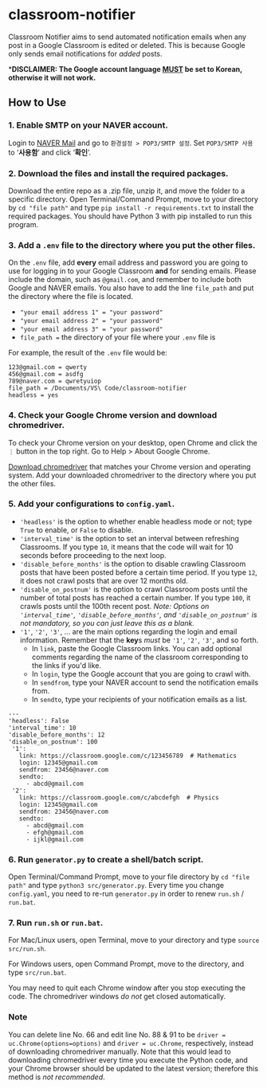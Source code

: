 # classroom-notifier
Classroom Notifier aims to send automated notification emails when any post in a Google Classroom is edited or deleted.
This is because Google only sends email notifications for *added* posts.

***DISCLAIMER: The Google account language <ins>MUST</ins> be set to Korean, otherwise it will not work.**

## How to Use
### 1. Enable SMTP on your NAVER account.
Login to [NAVER Mail](https://mail.naver.com) and go to `환경설정 > POP3/SMTP 설정`. 
Set `POP3/SMTP 사용` to ‘**사용함**’ and click ‘**확인**’.

### 2. Download the files and install the required packages.
Download the entire repo as a .zip file, unzip it, and move the folder to a specific directory.
Open Terminal/Command Prompt, move to your directory by `cd "file path"` and type `pip install -r requirements.txt` to install the required packages. You should have Python 3 with pip installed to run this program.

### 3. Add a `.env` file to the directory where you put the other files.
On the `.env` file, add **every** email address and password you are going to use for logging in to your Google Classroom **and** for sending emails.
Please include the domain, such as `@gmail.com`, and remember to include both Google and NAVER emails.
You also have to add the line `file_path` and put the directory where the file is located.
* `"your email address 1" = "your password"`
* `"your email address 2" = "your password"`
* `"your email address 3" = "your password"`
* `file_path =` the directory of your file where your `.env` file is

For example, the result of the `.env` file would be:
```
123@gmail.com = qwerty
456@gmail.com = asdfg
789@naver.com = qwretyuiop
file_path = /Documents/VS\ Code/classroom-notifier
headless = yes
```

### 4. Check your Google Chrome version and download chromedriver.
To check your Chrome version on your desktop, open Chrome and click the `⋮` button in the top right.
Go to Help > About Google Chrome.

[Download chromedriver](https://chromedriver.chromium.org/downloads) that matches your Chrome version and operating system.
Add your downloaded chromedriver to the directory where you put the other files.

### 5. Add your configurations to `config.yaml`.
* `'headless'` is the option to whether enable headless mode or not; type `True` to enable, or `False` to disable.
* `'interval_time'` is the option to set an interval between refreshing Classrooms. If you type `10`, it means that the code will wait for 10 seconds before proceeding to the next loop.
* `'disable_before_months'` is the option to disable crawling Classroom posts that have been posted before a certain time period. If you type `12`, it does not crawl posts that are over 12 months old.
* `'disable_on_postnum'` is the option to crawl Classroom posts until the number of total posts has reached a  certain number. If you type `100`, it crawls posts until the 100th recent post. 
*Note: Options on `'interval_time'`, `'disable_before_months'`, and `'disable_on_postnum'` is not mandatory, so you can just leave this as a blank.*
* `'1'`, `'2'`, `'3'`, ... are the main options regarding the login and email information. Remember that the **key**s *must* be `'1'`, `'2'`, `'3'`, and so forth.
  * In `link`, paste the Google Classroom links. You can add optional comments regarding the name of the classroom corresponding to the links if you'd like.
  * In `login`, type the Google account that you are going to crawl with.
  * In `sendfrom`, type your NAVER account to send the notification emails from.
  * In `sendto`, type your recipients of your notification emails as a list. 

```
---
'headless': False
'interval_time': 10
'disable_before_months': 12
'disable_on_postnum': 100
 '1':
   link: https://classroom.google.com/c/123456789  # Mathematics
   login: 12345@gmail.com
   sendfrom: 23456@naver.com
   sendto:
     - abcd@gmail.com
 '2': 
   link: https://classroom.google.com/c/abcdefgh  # Physics
   login: 12345@gmail.com
   sendfrom: 23456@naver.com
   sendto:
     - abcd@gmail.com
     - efgh@gmail.com
     - ijkl@gmail.com
```

### 6. Run `generator.py` to create a shell/batch script.
Open Terminal/Command Prompt, move to your file directory by `cd "file path"` and type `python3 src/generator.py`.
Every time you change `config.yaml`, you need to re-run `generator.py` in order to renew `run.sh` / `run.bat`.

### 7. Run `run.sh` or `run.bat`.
For Mac/Linux users, open Terminal, move to your directory and type `source src/run.sh`.

For Windows users, open Command Prompt, move to the directory, and type `src/run.bat`.

You may need to quit each Chrome window after you stop executing the code.
The chromedriver windows *do not* get closed automatically.

### Note
You can delete line No. 66 and edit line No. 88 & 91 to be `driver = uc.Chrome(options=options)` and `driver = uc.Chrome`, respectively, instead of downloading chromedriver manually.
Note that this would lead to downloading chromedriver every time you execute the Python code, and your Chrome browser should be updated to the latest version; therefore this method is *not recommended*.

